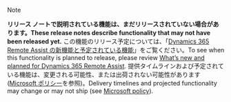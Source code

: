  > [!NOTE]
 >  <span data-ttu-id="ca1fa-101">**リリース ノートで説明されている機能は、まだリリースされていない場合があります。**</span><span class="sxs-lookup"><span data-stu-id="ca1fa-101">**These release notes describe functionality that may not have been released yet.**</span></span>
<span data-ttu-id="ca1fa-102">この機能のリリース予定については、「[Dynamics 365 Remote Assist の新機能と予定されている機能](/business-applications-release-notes/April19/dynamics365-mixed-reality/microsoft-dynamics365-remote-assist/planned-features)」をご覧ください。</span><span class="sxs-lookup"><span data-stu-id="ca1fa-102">To see when this functionality is planned to release, please review [What’s new and planned for Dynamics 365 Remote Assist](/business-applications-release-notes/April19/dynamics365-mixed-reality/microsoft-dynamics365-remote-assist/planned-features).</span></span> <span data-ttu-id="ca1fa-103">提供タイムラインおよび予定されている機能は、変更される可能性、または出荷されない可能性があります ([Microsoft ポリシー](https://go.microsoft.com/fwlink/p/?linkid=2007332)を参照)。</span><span class="sxs-lookup"><span data-stu-id="ca1fa-103">Delivery timelines and projected functionality may change or may not ship (see [Microsoft policy](https://go.microsoft.com/fwlink/p/?linkid=2007332)).</span></span> 
